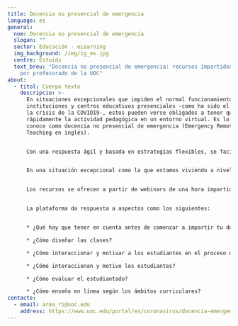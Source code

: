 ```yaml
---
title: Docencia no presencial de emergencia
language: es
general:
  nom: Docencia no presencial de emergencia
  slogan: ""
  sector: Educación - eLearning
  img_background: /img/ig_es.jpg
  centre: Estuids
  text_breu: "Docencia no presencial de emergencia: recursos impartidos en línea
    por profesorado de la UOC"
about:
  - titol: Cuerpo texto
    descripcio: >-
      En situaciones excepcionales que impiden el normal funcionamiento de las
      instituciones y centros educativos presenciales -como ha sido el caso de
      la crisis de la COVID19-, estos pueden verse obligados a tener que adaptar
      rápidamente la actividad pedagógica en un entorno virtual. Es lo que se
      conoce como docencia no presencial de emergencia (Emergency Remote
      Teaching en inglés).


      Con una respuesta ágil y basada en estrategias flexibles, se facilita la actividad docente de forma remota gracias al uso de las nuevas tecnologías. El objetivo es garantizar, en lo posible, el aprendizaje de los estudiantes en situaciones imprevistas de carácter temporal.


      En una situación excepcional como la que estamos viviendo a nivel global, hemos creado la plataforma **[Docencia no presencial de emergencia](https://www.uoc.edu/portal/es/coronavirus/docencia-emergencia/index.html)**, en la que ofrecemos nuestra experiencia y conocimiento para que el profesorado pueda adaptarse, en la medida de lo posible, a una enseñanza no presencial de emergencia. Se trata de una plataforma virtual para **ayudar al profesorado en esta tarea mediante estrategias y recursos breves**, con un enfoque práctico e interactivo, para poder seguir impartiendo clases en esta situación de emergencia aplicando las bases de los mejores modelos de enseñanza en línea.


      Los recursos se ofrecen a partir de webinars de una hora impartidos en línea para profesores de la UOC sobre temas de interés para la enseñanza en línea. Impartidos en tiempo real, con fecha y horario específico: ponente y asistentes se conectan al mismo tiempo a una plataforma virtual, pudiendo compartir dudas y consultas en tiempo real a través de un chat disponible para los participantes.


      La plataforma da respuesta a aspectos como los siguientes:


      * ¿Qué hay que tener en cuenta antes de comenzar a impartir tu docencia en remoto?

      * ¿Cómo diseñar las clases?

      * ¿Cómo interaccionar y motivar a los estudiantes en el proceso de aprendizaje en remoto?

      * ¿Cómo interaccionan y motivo los estudiantes?

      * ¿Cómo evaluar el estudiantado?

      * ¿Cómo enseño en línea según los ámbitos curriculares?
contacte:
  - email: area_ri@uoc.edu
    address: https://www.uoc.edu/portal/es/coronavirus/docencia-emergencia/index.html
---
```

